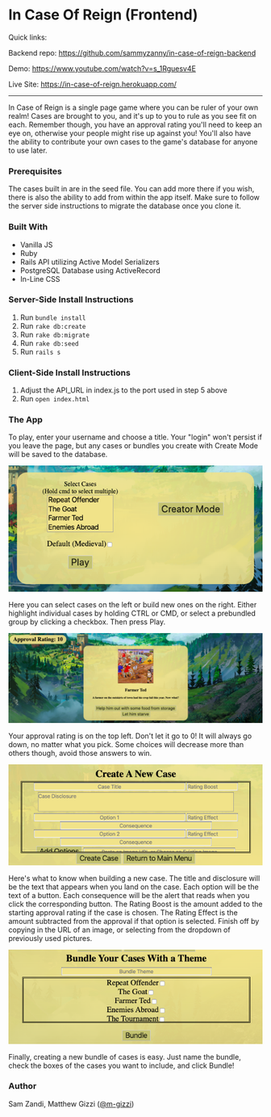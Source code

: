 # In Case Of Reign (Frontend)

Quick links:

Backend repo: https://github.com/sammyzanny/in-case-of-reign-backend

Demo: https://www.youtube.com/watch?v=s_1Rguesv4E

Live Site: https://in-case-of-reign.herokuapp.com/

__________________________________________

In Case of Reign is a single page game where you can be ruler of your own realm!  Cases are brought to you, and it's up to you to rule as you see fit on each.  Remember though, you have an approval rating you'll need to keep an eye on, otherwise your people might rise up against you!  You'll also have the ability to contribute your own cases to the game's database for anyone to use later.

### Prerequisites
The cases built in are in the seed file.  You can add more there if you wish, there is also the ability to add from within the app itself.  Make sure to follow the server side instructions to migrate the database once you clone it.

### Built With
* Vanilla JS
* Ruby
* Rails API utilizing Active Model Serializers
* PostgreSQL Database using ActiveRecord
* In-Line CSS

### Server-Side Install Instructions
1. Run ```bundle install```
2. Run ```rake db:create```
3. Run ```rake db:migrate```
4. Run ```rake db:seed```
5. Run ```rails s```
### Client-Side Install Instructions
1. Adjust the API_URL in index.js to the port used in step 5 above
2. Run ```open index.html```

### The App

To play, enter your username and choose a title.  Your "login" won't persist if you leave the page, but any cases or bundles you create with Create Mode will be saved to the database.

![Play or create screen](https://github.com/m-gizzi/in-case-of-reign-frontend/blob/master/assets/Screen%20Shot%202020-04-22%20at%2010.06.28%20PM.png?raw=true)

Here you can select cases on the left or build new ones on the right.  Either highlight individual cases by holding CTRL or CMD, or select a prebundled group by clicking a checkbox.  Then press Play.

![Gameplay screen](https://github.com/m-gizzi/in-case-of-reign-frontend/blob/master/assets/Screen%20Shot%202020-04-22%20at%2010.15.37%20PM.png?raw=true)

Your approval rating is on the top left.  Don't let it go to 0!  It will always go down, no matter what you pick.  Some choices will decrease more than others though, avoid those answers to win.

![Create new case screen](https://github.com/m-gizzi/in-case-of-reign-frontend/blob/master/assets/Screen%20Shot%202020-04-22%20at%2010.15.15%20PM.png?raw=true)

Here's what to know when building a new case.  The title and disclosure will be the text that appears when you land on the case.  Each option will be the text of a button.  Each consequence will be the alert that reads when you click the corresponding button.  The Rating Boost is the amount added to the starting approval rating if the case is chosen.  The Rating Effect is the amount subtracted from the approval if that option is selected.  Finish off by copying in the URL of an image, or selecting from the dropdown of previously used pictures.

![Create new bundle screen](https://github.com/m-gizzi/in-case-of-reign-frontend/blob/master/assets/Screen%20Shot%202020-04-22%20at%2010.15.20%20PM.png?raw=true)

Finally, creating a new bundle of cases is easy.  Just name the bundle, check the boxes of the cases you want to include, and click Bundle!

### Author

Sam Zandi, Matthew Gizzi ([@m-gizzi](https://github.com/m-gizzi))
